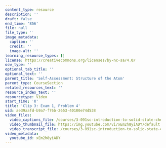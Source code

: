```yaml
---
content_type: resource
description: ''
draft: false
end_time: '856'
file: null
file_type: ''
image_metadata:
  caption: ''
  credit: ''
  image-alt: ''
learning_resource_types: []
license: https://creativecommons.org/licenses/by-nc-sa/4.0/
ocw_type: ''
optional_tab_title: ''
optional_text: ''
parent_title: 'Self-Assessment: Structure of the Atom'
parent_type: CourseSection
related_resources_text: ''
resource_index_text: ''
resourcetype: Video
start_time: '0'
title: 'Clip 3: Exam 1, Problem 4'
uid: ae39aafd-b9a7-f76b-2653-40100e74d538
video_files:
  video_captions_file: /courses/3-091sc-introduction-to-solid-state-chemistry-fall-2010/adf234c242345c46a62e56cc8ca5cfe6_xEm2h8yiADY.vtt
  video_thumbnail_file: https://img.youtube.com/vi/xEm2h8yiADY/default.jpg
  video_transcript_file: /courses/3-091sc-introduction-to-solid-state-chemistry-fall-2010/e4222163d4e940d53f2729be4783896f_xEm2h8yiADY.pdf
video_metadata:
  youtube_id: xEm2h8yiADY
---
```

